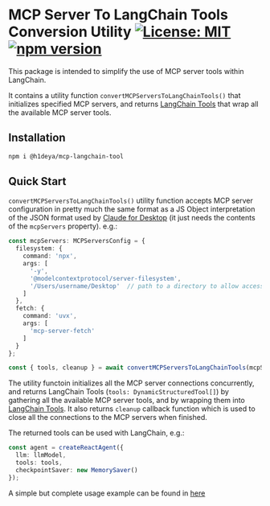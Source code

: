 # MCP Server To LangChain Tools Conversion Utility [![License: MIT](https://img.shields.io/badge/License-MIT-blue.svg)](https://github.com/hideya/react/blob/main/LICENSE) [![npm version](https://img.shields.io/npm/v/@h1deya/mcp-langchain-tools.svg)](https://www.npmjs.com/package/@h1deya/mcp-langchain-tools)

This package is intended to simplify the use of MCP server tools within LangChain.

It contains a utility function `convertMCPServersToLangChainTools()`
that initializes specified MCP servers,
and returns [LangChain Tools](https://js.langchain.com/docs/how_to/tool_calling/)
that wrap all the available MCP server tools.

## Installation

```bash
npm i @h1deya/mcp-langchain-tool
```

## Quick Start

`convertMCPServersToLangChainTools()` utility function accepts MCP server configuration
in pretty much the same format as a JS Object interpretation of the JSON format used by
[Claude for Desktop](https://modelcontextprotocol.io/quickstart/user)
(it just needs the contents of the `mcpServers` property).
e.g.:

```ts
const mcpServers: MCPServersConfig = {
  filesystem: {
    command: 'npx',
    args: [
      '-y',
      '@modelcontextprotocol/server-filesystem',
      '/Users/username/Desktop'  // path to a directory to allow access to
    ]
  },
  fetch: {
    command: 'uvx',
    args: [
      'mcp-server-fetch'
    ]
  }
};

const { tools, cleanup } = await convertMCPServersToLangChainTools(mcpServers);
```

The utility functoin initializes all the MCP server connections concurrently,
and returns LangChain Tools (`tools: DynamicStructuredTool[]`)
by gathering all the available MCP server tools,
and by wrapping them into [LangChain Tools](https://js.langchain.com/docs/how_to/tool_calling/).
It also returns `cleanup` callback function
which is used to close all the connections to the MCP servers when finished.

The returned tools can be used with LangChain, e.g.:

```ts
const agent = createReactAgent({
  llm: llmModel,
  tools: tools,
  checkpointSaver: new MemorySaver()
});
```
A simple but complete usage example can be found in
[here](https://github.com/hideya/mcp-langchain-tools-usage/blob/main/src/index.ts)
